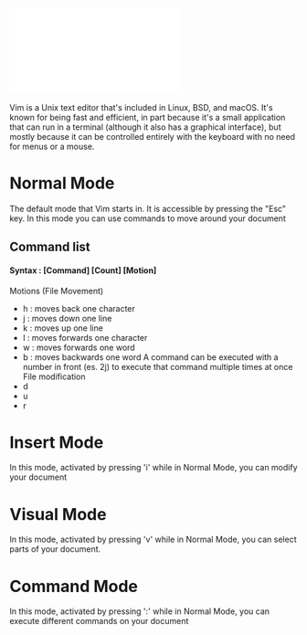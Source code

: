 ![Vim Cheat Sheet](vim_cheat_sheet.pdf)

Vim is a Unix text editor that's included in Linux, BSD, and macOS. It's known for being fast and efficient, in part because it's a small application that can run in a terminal (although it also has a graphical interface), but mostly because it can be controlled entirely with the keyboard with no need for menus or a mouse.

# Normal Mode
The default mode that Vim starts in. It is accessible by pressing the "Esc" key. In this mode you can use commands to move around your document 

## Command list
#### Syntax : [Command] [Count] [Motion] 
Motions (File Movement)
 - h : moves back one character
 - j : moves down one line
 - k : moves up one line
 - l : moves forwards one character
 - w : moves forwards one word
 - b : moves backwards one word 
A command can be executed with a number in front (es. 2j) to execute that command multiple times at once
File modification
 - d
 - u
 - r

# Insert Mode
In this mode, activated by pressing 'i' while in Normal Mode, you can modify your document
# Visual Mode
In this mode, activated by pressing 'v' while in Normal Mode, you can select parts of your document.
# Command Mode
In this mode, activated by pressing ':' while in Normal Mode, you can execute different commands on your document 
